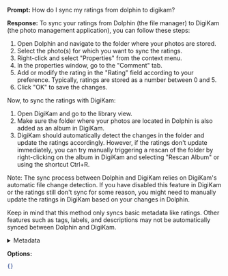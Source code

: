 **Prompt:**
How do I sync my ratings from dolphin to digikam?


**Response:**
To sync your ratings from Dolphin (the file manager) to DigiKam (the photo management application), you can follow these steps:

1. Open Dolphin and navigate to the folder where your photos are stored.
2. Select the photo(s) for which you want to sync the ratings.
3. Right-click and select "Properties" from the context menu.
4. In the properties window, go to the "Comment" tab.
5. Add or modify the rating in the "Rating" field according to your preference. Typically, ratings are stored as a number between 0 and 5.
6. Click "OK" to save the changes.

Now, to sync the ratings with DigiKam:

1. Open DigiKam and go to the library view.
2. Make sure the folder where your photos are located in Dolphin is also added as an album in DigiKam.
3. DigiKam should automatically detect the changes in the folder and update the ratings accordingly. However, if the ratings don't update immediately, you can try manually triggering a rescan of the folder by right-clicking on the album in DigiKam and selecting "Rescan Album" or using the shortcut Ctrl+R.

Note: The sync process between Dolphin and DigiKam relies on DigiKam's automatic file change detection. If you have disabled this feature in DigiKam or the ratings still don't sync for some reason, you might need to manually update the ratings in DigiKam based on your changes in Dolphin.

Keep in mind that this method only syncs basic metadata like ratings. Other features such as tags, labels, and descriptions may not be automatically synced between Dolphin and DigiKam.

<details><summary>Metadata</summary>

- Duration: 29143 ms
- Datetime: 2023-10-31T14:58:51.607853
- Model: gpt-3.5-turbo-0613

</details>

**Options:**
```json
{}
```

